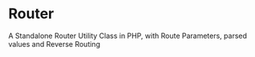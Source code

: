 # Router
A Standalone Router Utility Class in PHP, with Route Parameters, parsed values and Reverse Routing
